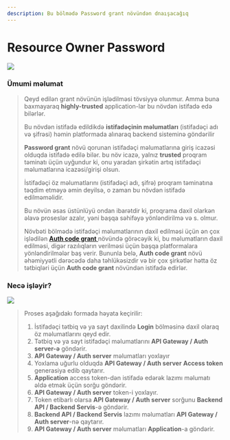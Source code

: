 ```yaml
---
description: Bu bölmədə Password grant növündən dnaışacağıq
---
```


# Resource Owner Password

![](../.gitbook/assets/pass\_ovner.png)

### Ümumi məlumat

> Qeyd edilən grant növünün işlədilməsi tövsiyyə olunmur. Amma buna baxmayaraq **highly-trusted** application-lar bu növdən istifadə edə bilərlər.&#x20;
>
> Bu növdən istifadə edildikdə **istifadəçinin məlumatları** (istifadəçi adı və şifrəsi) həmin platformada alınaraq backend sisteminə göndərilir
>
> **Password grant** növü qorunan istifadəçi məlumatlarına giriş icazəsi olduqda istifadə edilə bilər. bu növ icazə, yalnız **trusted** proqram təminatı üçün uyğundur ki, onu yaradan şirkətin artıq istifadəçi məlumatlarına icazəsi/girişi olsun.
>
> İstifadəçi öz məlumatlarını (istifadəçi adı, şifrə) proqram təminatına təqdim etməyə əmin deyilsə, o zaman bu növdən istifadə edilməməlidir.
>
> Bu növün əsas üstünlüyü ondan ibarətdir ki, proqrama daxil olarkən əlavə proseslər azalır, yəni başqa səhifəyə yönləndirilmə və s. olmur.
>
> Növbəti bölmədə istifadəçi məlumatlarının daxil edilməsi üçün ən çox işlədilən [**Auth code grant** ](authorization-code/)növündə görəcəyik ki, bu məlumatların daxil edilməsi, digər razılıqların verilməsi üçün başqa platformalara yönləndirilmələr baş verir. Bununla belə, **Auth code grant** növü əhəmiyyətli dərəcədə daha təhlükəsizdir və bir çox şirkətlər hətta öz tətbiqləri üçün **Auth code grant** növündən istifadə edirlər.

### Necə işləyir?

![](../.gitbook/assets/pass\_grant-2.png)

> Proses aşağıdakı formada həyata keçirilir:
>
> 1. İstifadəçi tətbiq və ya sayt daxilində **Login** bölməsinə daxil olaraq öz məlumatlarını qeyd edir.
> 2. Tətbiq və ya sayt istifadəçi məlumatlarını **API Gateway / Auth server-ə** göndərir.
> 3. **API Gateway / Auth server** məlumatları yoxlayır
> 4. Yoxlama uğurlu olduqda **API Gateway / Auth server** **Access token** generasiya edib qaytarır.
> 5. **Application** access token-dən istifadə edərək lazımı məlumatı əldə etmək üçün sorğu göndərir.
> 6. **API Gateway / Auth server** token-i yoxlayır.&#x20;
> 7. Token etibarlı olarsa **API Gateway / Auth server** sorğunu **Backend API / Backend Servis**-ə göndərir.
> 8. **Backend API / Backend Servis** lazımı məlumatları **API Gateway / Auth server**-nə qaytarır.
> 9. **API Gateway / Auth server** məlumatları **Application**-a göndərir.

